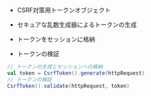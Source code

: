 - CSRF対策用トークンオブジェクト

 - セキュアな乱数生成器によるトークンの生成
 - トークンをセッションに格納
 - トークンの検証

```scala
// トークンの生成とセッションへの格納
val token = CsrfToken().generate(httpRequest)
// トークンの検証
CsrfToken().validate(httpRequest, token)
```
